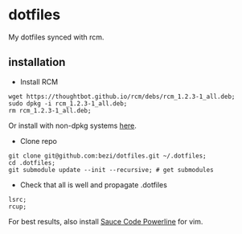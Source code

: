 dotfiles
========

My dotfiles synced with rcm.

installation
------------
- Install RCM
```
wget https://thoughtbot.github.io/rcm/debs/rcm_1.2.3-1_all.deb;
sudo dpkg -i rcm_1.2.3-1_all.deb;
rm rcm_1.2.3-1_all.deb;
```

Or install with non-dpkg systems [here](https://github.com/thoughtbot/rcm).
- Clone repo
```
git clone git@github.com:bezi/dotfiles.git ~/.dotfiles;
cd .dotfiles;
git submodule update --init --recursive; # get submodules
```

- Check that all is well and propagate .dotfiles
```
lsrc;
rcup;
```

For best results, also install [Sauce Code Powerline](https://github.com/Lokaltog/powerline-fonts/tree/master/SourceCodePro) for vim.
